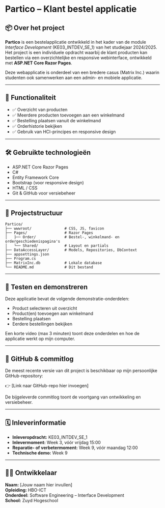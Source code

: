 
# Partico – Klant bestel applicatie

## 📦 Over het project

**Partico** is een bestelapplicatie ontwikkeld in het kader van de module *Interface Development* (KE03_INTDEV_SE_1) van het studiejaar 2024/2025. Het project is een individuele opdracht waarbij de klant producten kan bestellen via een overzichtelijke en responsive webinterface, ontwikkeld met **ASP.NET Core Razor Pages**.

Deze webapplicatie is onderdeel van een bredere casus (Matrix Inc.) waarin studenten ook samenwerken aan een admin- en mobiele applicatie.

---

## 🎯 Functionaliteit

- ✅ Overzicht van producten
- ✅ Meerdere producten toevoegen aan een winkelmand
- ✅ Bestelling plaatsen vanuit de winkelmand
- ✅ Orderhistorie bekijken
- ✅ Gebruik van HCI-principes en responsive design

---

## 🛠️ Gebruikte technologieën

- ASP.NET Core Razor Pages
- C#
- Entity Framework Core
- Bootstrap (voor responsive design)
- HTML / CSS
- Git & GitHub voor versiebeheer

---

## 📁 Projectstructuur

```
Partico/
├── wwwroot/               # CSS, JS, favicon
├── Pages/                 # Razor Pages
│   ├── Order/             # Bestel-, winkelmand- en ordergeschiedenispagina's
│   └── Shared/            # Layout en partials
├── DataAccessLayer/       # Models, Repositories, DbContext
├── appsettings.json
├── Program.cs
├── MatrixInc.db           # Lokale database
└── README.md              # Dit bestand
```

---

## 🧪 Testen en demonstreren

Deze applicatie bevat de volgende demonstratie-onderdelen:

- Product selecteren uit overzicht
- Product(en) toevoegen aan winkelmand
- Bestelling plaatsen
- Eerdere bestellingen bekijken

Een korte video (max 3 minuten) toont deze onderdelen en hoe de applicatie werkt op mijn computer.

---

## 🔗 GitHub & commitlog

De meest recente versie van dit project is beschikbaar op mijn persoonlijke GitHub-repository:

👉 [Link naar GitHub-repo hier invoegen]

De bijgeleverde commitlog toont de voortgang van ontwikkeling en versiebeheer.

---

## 🗓️ Inleverinformatie

- **Inleveropdracht:** KE03_INTDEV_SE_1
- **Inlevermoment:** Week 3, vóór vrijdag 15:00
- **Reparatie- of verbetermoment:** Week 9, vóór maandag 12:00
- **Technische demo:** Week 9

---

## 👨‍💻 Ontwikkelaar

**Naam:** [Jouw naam hier invullen]  
**Opleiding:** HBO-ICT  
**Onderdeel:** Software Engineering – Interface Development  
**School:** Zuyd Hogeschool  
